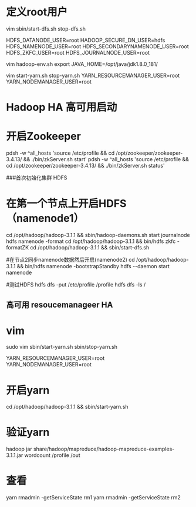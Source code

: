 # 定义root用户
vim sbin/start-dfs.sh stop-dfs.sh

HDFS_DATANODE_USER=root
HADOOP_SECURE_DN_USER=hdfs
HDFS_NAMENODE_USER=root
HDFS_SECONDARYNAMENODE_USER=root
HDFS_ZKFC_USER=root
HDFS_JOURNALNODE_USER=root

vim hadoop-env.sh
export JAVA_HOME=/opt/java/jdk1.8.0_181/

vim start-yarn.sh stop-yarn.sh
YARN_RESOURCEMANAGER_USER=root
YARN_NODEMANAGER_USER=root

# Hadoop HA 高可用启动
# 开启Zookeeper

pdsh -w ^all_hosts 'source /etc/profile && cd /opt/zookeeper/zookeeper-3.4.13/ && ./bin/zkServer.sh start'
pdsh -w ^all_hosts 'source /etc/profile && cd /opt/zookeeper/zookeeper-3.4.13/ && ./bin/zkServer.sh status'

###首次初始化集群 HDFS
# 在第一个节点上开启HDFS（namenode1）
cd /opt/hadoop/hadoop-3.1.1 &&  sbin/hadoop-daemons.sh start journalnode
hdfs namenode -format
cd /opt/hadoop/hadoop-3.1.1 && bin/hdfs zkfc -formatZK
cd /opt/hadoop/hadoop-3.1.1 && sbin/start-dfs.sh


#在节点2同步namenode数据然后开启(namenode2)
cd /opt/hadoop/hadoop-3.1.1 &&  bin/hdfs namenode -bootstrapStandby
hdfs --daemon start namenode

#测试HDFS
hdfs dfs -put /etc/profile /profile
hdfs dfs -ls /
###




## 高可用 resoucemanageer HA
# vim
sudo vim sbin/start-yarn.sh sbin/stop-yarn.sh

YARN_RESOURCEMANAGER_USER=root
YARN_NODEMANAGER_USER=root

# 开启yarn
cd /opt/hadoop/hadoop-3.1.1 && sbin/start-yarn.sh

# 验证yarn
hadoop jar share/hadoop/mapreduce/hadoop-mapreduce-examples-3.1.1.jar wordcount /profile /out
# 查看
yarn rmadmin -getServiceState rm1
yarn rmadmin -getServiceState rm2

